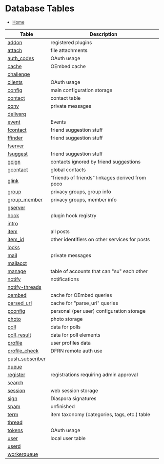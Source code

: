 Database Tables
===============

* [Home](help)

| Table                                                | Description                                      |
|------------------------------------------------------|--------------------------------------------------|
| [addon](help/database/db_addon)                      | registered plugins                               |
| [attach](help/database/db_attach)                    | file attachments                                 |
| [auth_codes](help/database/db_auth_codes)            | OAuth usage                                      |
| [cache](help/database/db_cache)                      | OEmbed cache                                     |
| [challenge](help/database/db_challenge)              |                                                  |
| [clients](help/database/db_clients)                  | OAuth usage                                      |
| [config](help/database/db_config)                    | main configuration storage                       |
| [contact](help/database/db_contact)                  | contact table                                    |
| [conv](help/database/db_conv)                        | private messages                                 |
| [deliverq](help/database/db_deliverq)                |                                                  |
| [event](help/database/db_event)                      | Events                                           |
| [fcontact](help/database/db_fcontact)                | friend suggestion stuff                          |
| [ffinder](help/database/db_ffinder)                  | friend suggestion stuff                          |
| [fserver](help/database/db_fserver)                  |                                                  |
| [fsuggest](help/database/db_fsuggest)                | friend suggestion stuff                          |
| [gcign](help/database/db_gcign)                      | contacts ignored by friend suggestions           |
| [gcontact](help/database/db_gcontact)                | global contacts                                  |
| [glink](help/database/db_glink)                      | "friends of friends" linkages derived from poco  |
| [group](help/database/db_group)                      | privacy groups, group info                       |
| [group_member](help/database/db_group_member)        | privacy groups, member info                      |
| [gserver](help/database/db_gserver)                  |                                                  |
| [hook](help/database/db_hook)                        | plugin hook registry                             |
| [intro](help/database/db_intro)                      |                                                  |
| [item](help/database/db_item)                        | all posts                                        |
| [item_id](help/database/db_item_id)                  | other identifiers on other services for posts    |
| [locks](help/database/db_locks)                      |                                                  |
| [mail](help/database/db_mail)                        | private messages                                 |
| [mailacct](help/database/db_mailacct)                |                                                  |
| [manage](help/database/db_manage)                    | table of accounts that can "su" each other       |
| [notify](help/database/db_notify)                    | notifications                                    |
| [notify-threads](help/database/db_notify-threads)    |                                                  |
| [oembed](help/database/db_oembed)                    | cache for OEmbed queries                         |
| [parsed_url](help/database/db_parsed_url)            | cache for "parse_url" queries                    |
| [pconfig](help/database/db_pconfig)                  | personal (per user) configuration storage        |
| [photo](help/database/db_photo)                      | photo storage                                    |
| [poll](help/database/db_poll)                        | data for polls                                   |
| [poll_result](help/database/db_poll_result)          | data for poll elements                           |
| [profile](help/database/db_profile)                  | user profiles data                               |
| [profile_check](help/database/db_profile_check)      | DFRN remote auth use                             |
| [push_subscriber](help/database/db_push_subscriber)  |                                                  |
| [queue](help/database/db_queue)                      |                                                  |
| [register](help/database/db_register)                | registrations requiring admin approval           |
| [search](help/database/db_search)                    |                                                  |
| [session](help/database/db_session)                  | web session storage                              |
| [sign](help/database/db_sign)                        | Diaspora signatures                              |
| [spam](help/database/db_spam)                        | unfinished                                       |
| [term](help/database/db_term)                        | item taxonomy (categories, tags, etc.) table     |
| [thread](help/database/db_thread)                    |                                                  |
| [tokens](help/database/db_tokens)                    | OAuth usage                                      |
| [user](help/database/db_user)                        | local user table                                 |
| [userd](help/database/db_userd)                      |                                                  |
| [workerqueue](help/database/db_workerqueue)          |                                                  |
